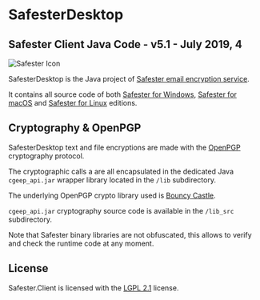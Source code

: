 # SafesterDesktop

## Safester Client Java Code - v5.1 - July 2019, 4



<img src="https://www.runsafester.net/img/safester-new-64x64.png" alt="Safester Icon"/>



SafesterDesktop is the Java project of [Safester email encryption service](https://www.safester.net).

It contains all source code of both [Safester for Windows](https://safester.net/install_windows/), [Safester for macOS](https://safester.net/install_macos/) and [Safester for Linux](https://safester.net/install_linux/) editions. 

## Cryptography & OpenPGP

SafesterDesktop text and file encryptions are made with the [OpenPGP](https://www.openpgp.org/)  cryptography protocol. 

The cryptographic calls a are all encapsulated in the dedicated Java `cgeep_api.jar` wrapper library  located in the `/lib` subdirectory.

The underlying OpenPGP crypto library used is [Bouncy Castle](http://www.bouncycastle.org). 

`cgeep_api.jar` cryptography source code is available in the `/lib_src` subdirectory. 

Note that Safester binary libraries are not obfuscated, this allows to verify and check the runtime code at any moment.

## License

Safester.Client is licensed with the [LGPL  2.1](https://github.com/ndepomereu/Safester.Client/blob/master/LICENSE) license.

